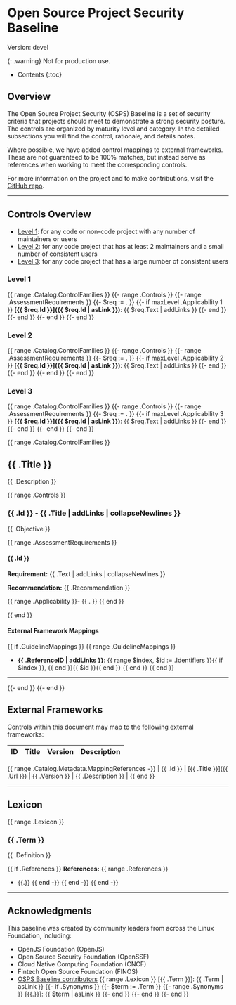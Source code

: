 # Open Source Project Security Baseline

Version: devel

{: .warning}
Not for production use.

<!-- A button for returning to the top of the page -->
<button onclick="toTop()" id="topButton" title="Go to top"
style="display: none; position: fixed; bottom: 20px; right: 30px; border: none; background-color: CornflowerBlue; color: white; cursor: pointer; padding: 10px; border-radius: 10px; font-size: 18px;">to top</button>

<script>
let topButton = document.getElementById("topButton");
window.onscroll = function() {scrollFunction()};

function scrollFunction() {
  if (document.documentElement.scrollTop > 50 ) {
    topButton.style.display = "block";
  } else {
    topButton.style.display = "none";
  }
}

function toTop() {
  document.documentElement.scrollTop = 0;
}
</script>
<!-- That's enough button stuff for now -->

* Contents
{:toc}

## Overview

The Open Source Project Security (OSPS) Baseline is a set of security criteria that projects should meet to demonstrate a strong security posture.
The controls are organized by maturity level and category.
In the detailed subsections you will find the control, rationale, and details notes.

Where possible, we have added control mappings to external frameworks.
These are not guaranteed to be 100% matches, but instead serve as references
when working to meet the corresponding controls.

For more information on the project and to make contributions, visit the [GitHub repo](https://github.com/ossf/security-baseline).

---

## Controls Overview

* [Level 1](#level-1): for any code or non-code project with any number of maintainers or users
* [Level 2](#level-2): for any code project that has at least 2 maintainers and a small number of consistent users
* [Level 3](#level-3): for any code project that has a large number of consistent users

### Level 1
{{ range .Catalog.ControlFamilies }}
{{- range .Controls }}
{{- range .AssessmentRequirements }}
{{- $req := . }}
{{- if maxLevel .Applicability 1 }}
**[{{ $req.Id }}]({{ $req.Id | asLink }})**: {{ $req.Text | addLinks }}
{{- end }}
{{- end }}
{{- end }}
{{- end }}

### Level 2
{{ range .Catalog.ControlFamilies }}
{{- range .Controls }}
{{- range .AssessmentRequirements }}
{{- $req := . }}
{{- if maxLevel .Applicability 2 }}
**[{{ $req.Id }}]({{ $req.Id | asLink }})**: {{ $req.Text | addLinks }}
{{- end }}
{{- end }}
{{- end }}
{{- end }}

### Level 3
{{ range .Catalog.ControlFamilies }}
{{- range .Controls }}
{{- range .AssessmentRequirements }}
{{- $req := . }}
{{- if maxLevel .Applicability 3 }}
**[{{ $req.Id }}]({{ $req.Id | asLink }})**: {{ $req.Text | addLinks }}
{{- end }}
{{- end }}
{{- end }}
{{- end }}

{{ range .Catalog.ControlFamilies }}

## {{ .Title }}

{{ .Description }}

{{ range .Controls }}

### {{ .Id }} - {{ .Title | addLinks | collapseNewlines }}

{{ .Objective }}

{{ range .AssessmentRequirements }}

#### {{ .Id }}

**Requirement:** {{ .Text | addLinks | collapseNewlines }}

**Recommendation:** {{ .Recommendation }}

{{ range .Applicability }}- {{ . }}
{{ end }}

{{ end }}

#### External Framework Mappings
{{ if  .GuidelineMappings }}
  {{ range .GuidelineMappings }}
  - **{{ .ReferenceID | addLinks }}**: {{ range $index, $id := .Identifiers }}{{ if $index }}, {{ end }}{{ $id }}{{ end }}
  {{ end }}
{{ end }}

---

{{- end }}
{{- end }}

## External Frameworks

Controls within this document may map to the following external frameworks:

| ID | Title | Version | Description |
|----|-------|---------|-------------|
{{ range .Catalog.Metadata.MappingReferences -}}
| {{ .Id }} | [{{ .Title }}]({{ .Url }}) | {{ .Version }} | {{ .Description }} |
{{ end }}

---

## Lexicon
{{ range .Lexicon }}

### {{ .Term }}

{{ .Definition }}

{{ if .References }}
**References:**
{{ range .References }}
  - {{.}}
{{ end -}}
{{ end -}}
{{ end -}}

---

## Acknowledgments

This baseline was created by community leaders from across the Linux Foundation, including:

- OpenJS Foundation (OpenJS)
- Open Source Security Foundation (OpenSSF)
- Cloud Native Computing Foundation (CNCF)
- Fintech Open Source Foundation (FINOS)
- [OSPS Baseline contributors](https://github.com/ossf/security-baseline/graphs/contributors)
{{ range .Lexicon }}
[{{ .Term }}]: {{ .Term | asLink }}
{{- if .Synonyms }}
{{- $term := .Term }}
{{- range .Synonyms }}
[{{.}}]: {{ $term | asLink }}
{{- end }}
{{- end }}
{{- end }}
